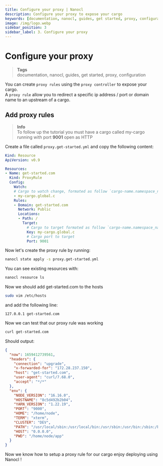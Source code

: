 ```yaml
---
title: Configure your proxy | Nanocl
description: Configure your proxy to expose your cargo
keywords: [documentation, nanocl, guides, get started, proxy, configuration]
image: /img/logo.webp
sidebar_position: 3
sidebar_label: 3. Configure your proxy
---
```


# Configure your proxy

> **Tags** <br />
> documentation, nanocl, guides, get started, proxy, configuration

You can create `proxy rules` using the `proxy controller` to expose your cargo. <br/>
A `proxy rule` allow you to redirect a specific ip address / port or domain name to an upstream of a cargo.


## Add proxy rules

> **Info** <br />
> To follow up the tutorial you must have a cargo called my-cargo running with port **9001** open as HTTP

Create a file called `proxy.get-started.yml` and copy the following content:

```yml
Kind: Resource
ApiVersion: v0.9

Resources:
- Name: get-started.com
  Kind: ProxyRule
  Config:
    Watch:
    # Cargo to watch change, formated as follow `cargo-name.namespace_name`
    - my-cargo.global.c
    Rules:
    - Domain: get-started.com
      Network: Public
      Locations:
      - Path: /
        Target:
          # Cargo to target formated as follow `cargo-name.namespace_name.type` `c` cargo, `v` vm
          Key: my-cargo.global.c
          # Cargo port to target
          Port: 9001
```

Now let's create the proxy rule by running:

```sh
nanocl state apply -s proxy.get-started.yml
```

You can see existing resources with:

```sh
nanocl resource ls
```

Now we should add get-started.com to the hosts

```sh
sudo vim /etc/hosts
```

and add the following line:
```console
127.0.0.1 get-started.com
```

Now we can test that our proxy rule was working

```sh
curl get-started.com
```

Should output:

```json
{
  "now": 1659412739561,
  "headers": {
    "connection": "upgrade",
    "x-forwarded-for": "172.28.237.150",
    "host": "get-started.com",
    "user-agent": "curl/7.68.0",
    "accept": "*/*"
  },
  "env": {
    "NODE_VERSION": "16.16.0",
    "HOSTNAME": "8c5d492b2b04",
    "YARN_VERSION": "1.22.19",
    "PORT": "9000",
    "HOME": "/home/node",
    "TERM": "xterm",
    "CLUSTER": "DEV",
    "PATH": "/usr/local/sbin:/usr/local/bin:/usr/sbin:/usr/bin:/sbin:/bin",
    "HOST": "0.0.0.0",
    "PWD": "/home/node/app"
  }
}
```

Now we know how to setup a proxy rule for our cargo enjoy deploying using Nanocl !
